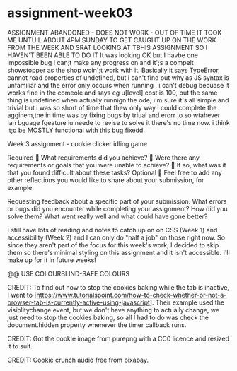 # assignment-week03

ASSIGNMENT ABANDONED - DOES NOT WORK - OUT OF TIME
IT TOOK ME UNTUIL ABOUT 4PM SUNDAY TO GET CAUGHT UP ON THE WORK FROM THE WEEK AND SRAT LOOKING AT TBHIS ASSIGNMENT SO I HAVEN'T BEEN ABLE TO DO IT
It was looking OK but I havbe one impossible bug I can;t make any progress on and it';s a compelt showstopper as the shop woin';t work with it. Basically it says TypeError, cannot read properties of undefined, but i can't find out why as JS syntax is unfamiliar and the error only occurs when running , i can't debug becuase it works fine in the comeole and says eg u[level].cost is 100, but the same thing is undefined when actually runnign the ode, i'm sure it's all simple and trivial but i was so short of time that thew only way i could complete the agginem,tne in time was by fixing bugs by triual and erorr ,o so wtahever lan bguage fgeature iu neede to revise to solve it there's no time now. i think it;d be MOSTLY functional with this bug fixedd.

Week 3 assignment - cookie clicker idling game

Required
🎯 What requirements did you achieve?
🎯 Were there any requirements or goals that you were unable to achieve?
🎯 If so, what was it that you found difficult about these tasks?
Optional
🏹 Feel free to add any other reflections you would like to share about your submission, for example:

Requesting feedback about a specific part of your submission.
What errors or bugs did you encounter while completing your assignment? How did you solve them?
What went really well and what could have gone better?

I still have lots of reading and notes to catch up on on CSS (Week 1) and accessibility (Week 2) and I can only do "half a job" on those right now. So since they aren't part of the focus for this week's work, I decided to skip them so there's minimal styling on this assignment and it isn't accessible. I'll make up for it in future weeks!

@@ USE COLOURBLIND-SAFE COLOURS

CREDIT: To find out how to stop the cookies baking while the tab is inactive, I went to [https://www.tutorialspoint.com/how-to-check-whether-or-not-a-browser-tab-is-currently-active-using-javascript]. Their example used the visiblitychange event, but we don't have anything to actually change, we just need to stop the cookies baking, so all I had to do was check the document.hidden property whenever the timer callback runs.

CREDIT: Got the cookie image from purepng with a CC0 licence and resized it to suit.

CREDIT: Cookie crunch audio free from pixabay.
